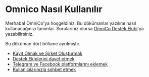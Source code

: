 # Omnico Nasıl Kullanılır

Merhaba! OmniCo'ya hoşgeldiniz. Bu dökümanlar yazılımı nasıl kullanacağınızı tanımlar. Sorularınız olursa [OmniCo Destek Ekibi](mailto:hello@omnico.io)'ya yazabilirsiniz.

Bu döküman dört bölüme ayrılmıştır.

- [Kayıt Olmak ve Şirket Oluşturmak](registrations.md)
- [Destek Ekiplerini davet etmek](invitations.md)
- [Telegram ve Facebook platformlarını eklemek](providers.md)
- [Kullanıcılarınızla sohbet etmek](chats.md)
